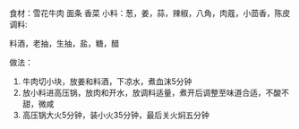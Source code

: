 [](https://jiarongqiu.github.io/public/beef_noodle.jpeg)
食材：雪花牛肉 面条 香菜
小料：葱，姜，蒜，辣椒，八角，肉蔻，小茴香，陈皮
调料:  

料酒，老抽，生抽，盐，糖，醋

做法：
1. 牛肉切小块，放姜和料酒，下凉水，煮血沫5分钟
2. 放小料进高压锅，放肉和开水，放调料适量，煮开后调整至味道合适，不酸不甜，微咸
3. 高压锅大火5分钟，装小火35分钟，最后关火焖五分钟

